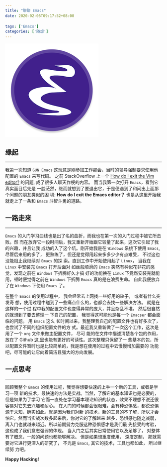 ```yaml
---
title: "聊聊 Emacs"
date: 2020-02-05T09:17:52+08:00

tags: ['Emacs']
categories: ['随想']
---
```


![Emacs](/images/posts/talk_about_emacs/emacs_logo.png)

## 缘起
---

我第一次知道 `GUN Emacs` 这玩意是刚参加工作那会，当时的领导强制要求使用他配置的
`Emacs` 来写代码。 之前 StackOverflow 上一个
[How do I exit the Vim editor?](https://stackoverflow.com/questions/11828270/how-do-i-exit-the-vim-editor)
的问题, 成了很多人聊天作梗的内容。 而当我第一次打开 `Emacs`，看到它真实面目后先是
一脸茫然，继而就想到了要退出它，于是便遇到了和问出上面那个问题的朋友类似的困
境: **How do I exit the Emacs editor？** 也是从这里开始我就走上了一条和 `Emacs`
斗智斗勇的道路。

## 一路走来
---

`Emacs` 的入门学习曲线也是出了名的曲折，而我也在第一次的入门过程中被它所击败。然
而在放弃它一段时间后，我又重新开始跟它较量了起来，这次它引起了我的兴趣，并且让我
成功的入了这个坑。刚开始我是在 `Windows` 系统下使用 `Emacs`,  尽管后来用的多了，
更熟练了，但还是觉得用起来多多少少有点难受， 不过这也没能阻止我继续对 `Emacs` 的探
索。直到工作中开始使用起了 `Linux`， 当我在`Linux` 中安装完 `Emacs` 打开后面对
如丝般顺滑的 `Emacs` 突然有种似花非花的感觉，发现之前在 `Windows` 下折腾好久才搞
好的功能换在 `Linux` 下竟然安装完就能用，顿时便觉得之前在 `Windows` 下折腾
`Emacs` 真的是在浪费生命。 自此我便放弃了在 `Windows` 下使用 `Emacs` 了。

在整个 `Emacs` 的使用过程中， 我会经常去上网找一些好用的轮子， 或者有什么突发奇
想，使用过程中碰到了一些痛点什么的，也都会去找一些解决方法。 就是在这样的一个过
程中我的配置文件也变得异常的庞大，并且杂乱不堪。 然后很自然的就想到了要去整理一
下自己的配置， 我觉得这可能也是每一个 `Emacser` 都会面临的问题。 用 `Emacs` 这么
长时间以来，我整理我自己的配置文件也有好多次了， 也尝试了不同的组织配置文件的方
式。最近我又重新做了一次这个工作，这次是用了一个 `org` 文件来做主配置文件， 尽可
能的在文件中描述清楚各个包的作用，放在了 Github [这
里](https://github.com/yunyanan/.emacs.d)也能有更好的可读性。这次整理只保留了一
些基本的包，所以配置文件暂时也是比较简单的，我是想在使用的过程中去慢慢增加需要的
功能吧，尽可能的让它向着简洁且强大的方向发展。


## 一点思考
---

回顾我整个 `Emacs` 的使用过程，我觉得想要快速的上手一个新的工具，或者是学习一项
新的技术，最快速的方法是实战。当然，了解它的基本知识也是必要的，但是如果为了学习
它而一直处在学习基本理论知识的状态，效果不理想不说还很容易对它失去兴趣和耐心。
在入门的时候都会很艰难，会有种恐惧感，都说恐惧源于未知，确实如此。就是因为我们对新
的技术，新的工具的不了解，所以才会怕它。然而当实战次数多起来后，你对它的了解越来
越多，恐惧感也随之减弱，离入门也就越来越近。所以前期努力克服这种恐惧感才是我们最
先接受的考验，这也成了我们意志强弱的体现。 当入门之后其实日常使用它以及足够了，
对整体有了概念，一般的问题也都能够解决。 但是如果想重度使用， 深度定制， 那就需
要对它进行更深入的研究了， 不光是 `Emacs`, 其它的技术，工具也都如此， 所以继续努
力吧。

**Happy Hacking!**
